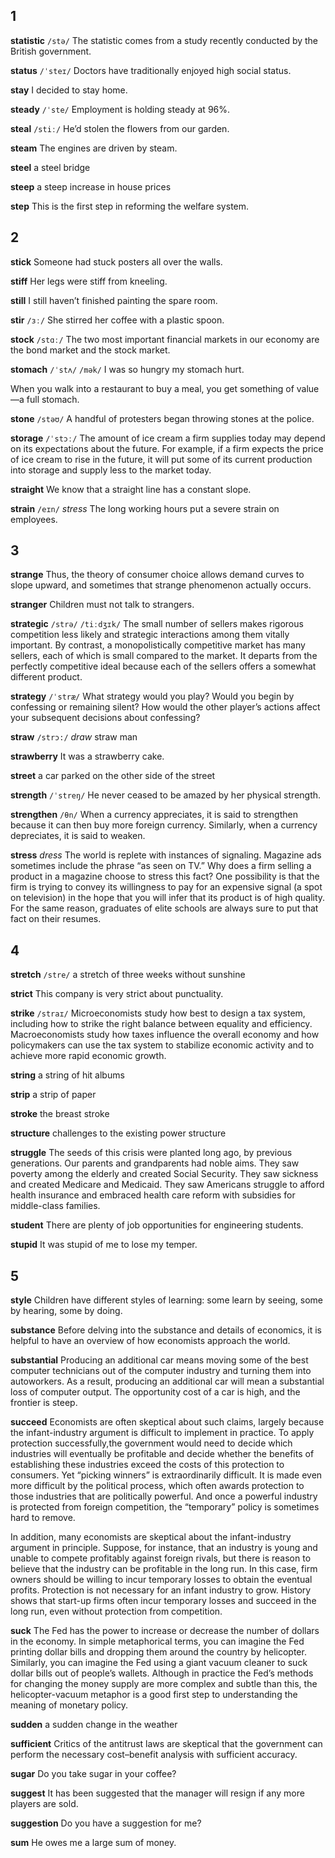 ## 1
**statistic** 
`/stə/`
The statistic comes from a study recently conducted by the British government.

**status** 
`/ˈsteɪ/`
Doctors have traditionally enjoyed high social status.

**stay** 
I decided to stay home.

**steady**
`/ˈste/` 
Employment is holding steady at 96%.



**steal** 
`/stiː/`
He’d stolen the flowers from our garden.

**steam** 
The engines are driven by steam.

**steel** 
a steel bridge

**steep** 
a steep increase in house prices

**step** 
This is the first step in reforming the welfare system.

## 2
**stick** 
Someone had stuck posters all over the walls.

**stiff** 
Her legs were stiff from kneeling.

**still** 
I still haven’t finished painting the spare room.

**stir** 
`/ɜː/`
She stirred her coffee with a plastic spoon.

**stock** 
`/stɑː/`
The two most important financial markets in our economy are the bond market and the stock market.

**stomach** 
`/ˈstʌ/` `/mək/`
I was so hungry my stomach hurt.

When you walk into a restaurant to buy a meal, you get something of value—a full stomach.

**stone** 
`/stəʊ/`
A handful of protesters began throwing stones at the police.

**storage** 
`/ˈstɔː/`
The amount of ice cream a firm supplies today may depend on its expectations about the future. For example, if a firm expects the price of ice cream
to rise in the future, it will put some of its current production into storage and supply less to the market today.

**straight** 
We know that a straight line has a constant slope.

**strain** 
`/eɪn/`
*stress*
The long working hours put a severe strain on employees.

## 3
**strange** 
Thus, the theory of consumer choice allows demand curves to slope upward, and sometimes that strange phenomenon actually occurs.

**stranger** 
Children must not talk to strangers.

**strategic** 
`/strə/` `/tiːdʒɪk/`
The small number of sellers makes rigorous competition less likely and strategic interactions among them vitally important. By contrast, a monopolistically competitive market has many sellers, each of which is small compared to the market. It departs from the perfectly competitive ideal because each of the sellers offers a somewhat different product.

**strategy** 
`/ˈstræ/`
What strategy would you play? Would you begin by confessing or remaining silent? How would the other player’s actions affect your subsequent
decisions about confessing?

**straw** 
`/strɔ:/`
*draw*
straw man

**strawberry** 
 It was a strawberry cake.

**street** 
a car parked on the other side of the street

**strength** 
`/ˈstreŋ/`
He never ceased to be amazed by her physical strength.

**strengthen** 
`/θn/`
When a currency appreciates, it is said to strengthen because it can then buy more foreign currency. Similarly, when a currency depreciates, it is said to weaken.

**stress** 
*dress*
The world is replete with instances of signaling. Magazine ads sometimes include the phrase “as seen on TV.” Why does a firm selling a product in a magazine choose to stress this fact? One possibility is that the firm is trying to convey its willingness to pay for an expensive signal (a spot on television) in the hope that you will infer that its product is of high quality. For the same reason, graduates of elite schools are always sure to put that fact on their resumes.

## 4
**stretch** 
`/stre/`
a stretch of three weeks without sunshine

**strict** 
This company is very strict about punctuality.

**strike** 
`/straɪ/`
Microeconomists study how best to design a tax system, including how to strike the right balance between equality and efficiency. Macroeconomists study how taxes influence the overall economy and how policymakers can use the tax system to stabilize economic activity and to achieve more rapid economic growth.

**string** 
a string of hit albums

**strip** 
a strip of paper

**stroke** 
the breast stroke

**structure** 
challenges to the existing power structure

**struggle** 
The seeds of this crisis were planted long ago, by previous generations. Our parents and grandparents had noble aims. They saw poverty among the elderly and created Social Security. They saw sickness and created Medicare and Medicaid. They saw Americans struggle to afford health insurance and embraced health care reform with subsidies for middle-class families.

**student** 
There are plenty of job opportunities for engineering students. 

**stupid** 
It was stupid of me to lose my temper.

## 5
**style** 
Children have different styles of learning: some learn by seeing, some by hearing, some by doing.

**substance** 
Before delving into the substance and details of economics, it is helpful to have an overview of how economists approach the world.

**substantial** 
Producing an additional car means moving some of the best computer technicians out of the computer industry and turning them into autoworkers. As a result, producing an additional car will mean a substantial loss of computer output. The opportunity cost of a car is high, and the frontier is steep.

**succeed** 
Economists are often skeptical about such claims, largely because the infant-industry argument is difficult to implement in practice. To apply protection successfully,the government would need to decide which industries will eventually be profitable and decide whether the benefits of establishing these industries exceed the costs of this protection to consumers. Yet “picking winners” is extraordinarily difficult. It is made even more difficult by the political process, which often awards protection to those industries that are politically powerful. And once a powerful industry is protected from foreign competition, the “temporary” policy is sometimes hard to remove.

In addition, many economists are skeptical about the infant-industry argument in principle. Suppose, for instance, that an industry is young and unable to compete profitably against foreign rivals, but there is reason to believe that the industry can be profitable in the long run. In this case, firm owners should be willing to incur temporary losses to obtain the eventual profits. Protection is not necessary for an infant industry to grow. History shows that start-up firms often incur temporary losses and succeed in the long run, even without protection from competition.

**suck** 
The Fed has the power to increase or decrease the number of dollars in the economy. In simple metaphorical terms, you can imagine the Fed printing dollar bills and dropping them around the country by helicopter. Similarly, you can imagine the Fed using a giant vacuum cleaner to suck dollar bills out of people’s wallets. Although in practice the Fed’s methods for changing the money supply are more complex and subtle than this, the
helicopter-vacuum metaphor is a good first step to understanding the meaning of monetary policy.

**sudden** 
a sudden change in the weather

**sufficient** 
Critics of the antitrust laws are skeptical that the government can perform the necessary cost–benefit analysis with sufficient accuracy.

**sugar** 
Do you take sugar in your coffee?

**suggest** 
It has been suggested that the manager will resign if any more players are sold.

**suggestion** 
Do you have a suggestion for me?

**sum** 
He owes me a large sum of money.